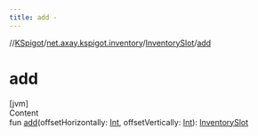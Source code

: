 ```yaml
---
title: add -
---
```

//[KSpigot](../../index.md)/[net.axay.kspigot.inventory](../index.md)/[InventorySlot](index.md)/[add](add.md)



# add  
[jvm]  
Content  
fun [add](add.md)(offsetHorizontally: [Int](https://kotlinlang.org/api/latest/jvm/stdlib/kotlin/-int/index.html), offsetVertically: [Int](https://kotlinlang.org/api/latest/jvm/stdlib/kotlin/-int/index.html)): [InventorySlot](index.md)  



